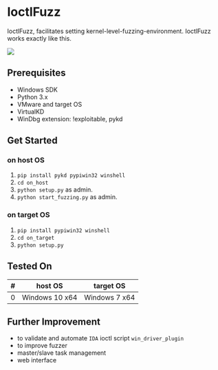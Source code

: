 # IoctlFuzz
IoctlFuzz, facilitates setting kernel-level-fuzzing-environment. IoctlFuzz works exactly like this.  

![](https://github.com/dohki/IoctlFuzz/blob/master/images/modern_software_development.gif?raw=true)

## Prerequisites
- Windows SDK
- Python 3.x
- VMware and target OS
- VirtualKD
- WinDbg extension: !exploitable, pykd

## Get Started
### on host OS
1. `pip install pykd pypiwin32 winshell`
1. `cd on_host`
1. `python setup.py` as admin.
1. `python start_fuzzing.py` as admin.
### on target OS
1. `pip install pypiwin32 winshell`
1. `cd on_target`
1. `python setup.py`

## Tested On
\# | host OS | target OS
-- | --------------- | ----------------
0 | Windows 10 x64 | Windows 7 x64

## Further Improvement
- to validate and automate `IDA` ioctl script `win_driver_plugin`
- to improve fuzzer
- master/slave task management
- web interface
